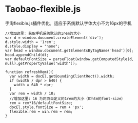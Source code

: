 # Taobao-flexible.js
手淘flexible.js插件优化，适应于系统默认字体大小不为16px的手机

    //增加这里: 获取手机系统默认的1rem的大小
    var d = window.document.createElement('div');
    d.style.width = '1rem';
    d.style.display = "none";
    var head = window.document.getElementsByTagName('head')[0];
    head.appendChild(d);
    var defaultFontSize = parseFloat(window.getComputedStyle(d, null).getPropertyValue('width'));
    
    function refreshRem(){
      var width = docEl.getBoundingClientRect().width;
      if (width / dpr > 640) {
        width = 640 * dpr;
      }
      var rem = width / 10;
      //增加这里: 16 为网页自定义的1rem的大小（即htm的font-size）
      rem = rem*16/defaultFontSize;
      docEl.style.fontSize = rem + 'px';
      flexible.rem = win.rem = rem;
    }

